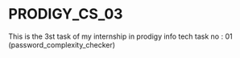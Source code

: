# PRODIGY_CS_03
This is the 3st task of my internship in prodigy info tech task no : 01 (password_complexity_checker)
